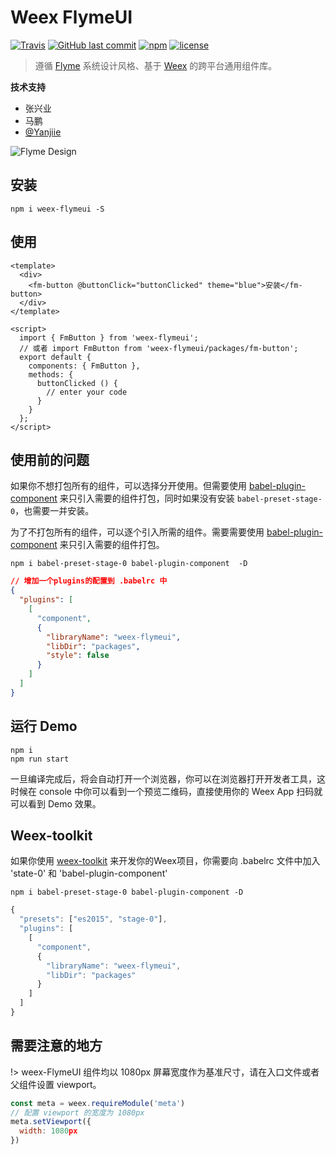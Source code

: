 # Weex FlymeUI


[![Travis](https://img.shields.io/travis/Yanjiie/weex-flymeui.svg?branch=master&style=flat-square)](https://travis-ci.org/Yanjiie/weex-flymeui)
[![GitHub last commit](https://img.shields.io/github/last-commit/Yanjiie/weex-flymeui.svg?style=flat-square)](https://github.com/alibaba/weex-flymeui/commits/master)
[![npm](https://img.shields.io/npm/v/weex-flymeui.svg?style=flat-square)](https://www.npmjs.com/package/weex-flymeui?_blank)
[![license](https://img.shields.io/github/license/Yanjiie/weex-flymeui.svg?style=flat-square)](https://github.com/FlymeApps/weex-flymeui/blob/master/LICENSE)

> 遵循 [Flyme](https://www.flyme.cn/) 系统设计风格、基于 [Weex](https://github.com/apache/incubator-weex) 的跨平台通用组件库。

**技术支持**
  - 张兴业
  - 马鹏
  - [@Yanjiie](https://github.com/Yanjiie)

![Flyme Design](http://design.flyme.cn/images/logo.png)
## 安装
```shell
npm i weex-flymeui -S
```

## 使用
```vue
<template>
  <div>
    <fm-button @buttonClick="buttonClicked" theme="blue">安装</fm-button>
  </div>
</template>

<script>
  import { FmButton } from 'weex-flymeui';
  // 或者 import FmButton from 'weex-flymeui/packages/fm-button';
  export default {
    components: { FmButton },
    methods: {
      buttonClicked () {
        // enter your code
      }
    }
  };
</script>
```

## 使用前的问题

如果你不想打包所有的组件，可以选择分开使用。但需要使用 [babel-plugin-component](https://www.npmjs.com/package/babel-plugin-component) 来只引入需要的组件打包，同时如果没有安装 `babel-preset-stage-0`，也需要一并安装。

为了不打包所有的组件，可以逐个引入所需的组件。需要需要使用 [babel-plugin-component](https://www.npmjs.com/package/babel-plugin-component) 来只引入需要的组件打包。

```shell
npm i babel-preset-stage-0 babel-plugin-component  -D
```

```json
// 增加一个plugins的配置到 .babelrc 中
{
  "plugins": [
    [
      "component",
      {
        "libraryName": "weex-flymeui",
        "libDir": "packages",
        "style": false
      }
    ]
  ]
}
```

## 运行 Demo

```shell
npm i
npm run start
```

一旦编译完成后，将会自动打开一个浏览器，你可以在浏览器打开开发者工具，这时候在 console 中你可以看到一个预览二维码，直接使用你的 Weex App 扫码就可以看到 Demo 效果。

## Weex-toolkit
如果你使用 [weex-toolkit](https://github.com/weexteam/weex-toolkit) 来开发你的Weex项目，你需要向 .babelrc 文件中加入 'state-0' 和 'babel-plugin-component'

```shell
npm i babel-preset-stage-0 babel-plugin-component -D
```

```javascript
{
  "presets": ["es2015", "stage-0"],
  "plugins": [
    [
      "component",
      {
        "libraryName": "weex-flymeui",
        "libDir": "packages"
      }
    ]
  ]
}
```

## 需要注意的地方

!> weex-FlymeUI 组件均以 1080px 屏幕宽度作为基准尺寸，请在入口文件或者父组件设置 viewport。

```javascript
const meta = weex.requireModule('meta')
// 配置 viewport 的宽度为 1080px
meta.setViewport({  
  width: 1080px
})
```
